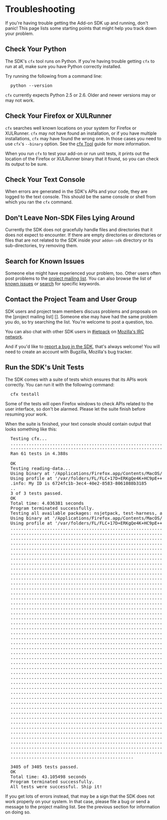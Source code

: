 # Troubleshooting #

If you're having trouble getting the Add-on SDK up and running, don't panic!
This page lists some starting points that might help you track down your
problem.


Check Your Python
-----------------

The SDK's `cfx` tool runs on Python.  If you're having trouble getting `cfx` to
run at all, make sure you have Python correctly installed.

Try running the following from a command line:

<pre>
  python --version
</pre>

`cfx` currently expects Python 2.5 or 2.6.  Older and newer versions may or may
not work.


Check Your Firefox or XULRunner
-------------------------------

`cfx` searches well known locations on your system for Firefox or XULRunner.
`cfx` may not have found an installation, or if you have multiple installations,
`cfx` may have found the wrong one.  In those cases you need to use `cfx`'s
`--binary` option.  See the [cfx Tool] guide for more information.

When you run `cfx` to test your add-on or run unit tests, it prints out the
location of the Firefox or XULRunner binary that it found, so you can check its
output to be sure.

[cfx Tool]: dev-guide/addon-development/cfx-tool.html


Check Your Text Console
-----------------------

When errors are generated in the SDK's APIs and your code, they are logged to
the text console.  This should be the same console or shell from which you ran
the `cfx` command.


Don't Leave Non-SDK Files Lying Around
------------------------------------------

Currently the SDK does not gracefully handle files and directories that it does
not expect to encounter.  If there are empty directories or directories or files
that are not related to the SDK inside your `addon-sdk` directory or its
sub-directories, try removing them.


Search for Known Issues
-----------------------

Someone else might have experienced your problem, too.  Other users often post
problems to the [project mailing list][jetpack-list].  You can also browse the
list of [known issues][bugzilla-known] or [search][bugzilla-search] for
specific keywords.

[bugzilla-known]: https://bugzilla.mozilla.org/buglist.cgi?order=Bug%20Number&resolution=---&resolution=DUPLICATE&query_format=advanced&product=Add-on%20SDK

[bugzilla-search]: https://bugzilla.mozilla.org/query.cgi?format=advanced&product=Add-on%20SDK


Contact the Project Team and User Group
---------------------------------------

SDK users and project team members discuss problems and proposals on the
[project mailing list] [].  Someone else may have had the same problem you do, so
try searching the list.  You're welcome to post a question, too.

You can also chat with other SDK users in [#jetpack][#jetpack] on
[Mozilla's IRC network][IRC].

And if you'd like to [report a bug in the SDK][bugzilla-report], that's always
welcome!  You will need to create an account with Bugzilla, Mozilla's bug
tracker.

[jetpack-list]: http://groups.google.com/group/mozilla-labs-jetpack/topics

[#jetpack]:http://mibbit.com/?channel=%23jetpack&server=irc.mozilla.org

[IRC]: http://irc.mozilla.org/

[bugzilla-report]: https://bugzilla.mozilla.org/enter_bug.cgi?product=Add-on%20SDK&component=General


Run the SDK's Unit Tests
------------------------

The SDK comes with a suite of tests which ensures that its APIs work correctly.
You can run it with the following command:

<pre>
  cfx testall
</pre>

Some of the tests will open Firefox windows to check APIs related to the user
interface, so don't be alarmed.  Please let the suite finish before resuming
your work.

When the suite is finished, your text console should contain output that looks
something like this:

<pre>
  Testing cfx...
  .............................................................
  ----------------------------------------------------------------------
  Ran 61 tests in 4.388s

  OK
  Testing reading-data...
  Using binary at '/Applications/Firefox.app/Contents/MacOS/firefox-bin'.
  Using profile at '/var/folders/FL/FLC+17D+ERKgQe4K+HC9pE+++TI/-Tmp-/tmpu26K_5.mozrunner'.
  .info: My ID is 6724fc1b-3ec4-40e2-8583-8061088b3185
  ..
  3 of 3 tests passed.
  OK
  Total time: 4.036381 seconds
  Program terminated successfully.
  Testing all available packages: nsjetpack, test-harness, api-utils, development-mode.
  Using binary at '/Applications/Firefox.app/Contents/MacOS/firefox-bin'.
  Using profile at '/var/folders/FL/FLC+17D+ERKgQe4K+HC9pE+++TI/-Tmp-/tmp-dzeaA.mozrunner'.
  .........................................................................
  .........................................................................
  .........................................................................
  .........................................................................
  .........................................................................
  .........................................................................
  .........................................................................
  .........................................................................
  .........................................................................
  .........................................................................
  .........................................................................
  .........................................................................
  .........................................................................
  .........................................................................
  .........................................................................
  .........................................................................
  .........................................................................
  .........................................................................
  .........................................................................
  .........................................................................
  .........................................................................
  .........................................................................
  .........................................................................
  .........................................................................
  .........................................................................
  .........................................................................
  .........................................................................
  .........................................................................
  .........................................................................
  .........................................................................
  .........................................................................
  .........................................................................
  .........................................................................
  .........................................................................
  .........................................................................
  .........................................................................
  .........................................................................
  .........................................................................
  .........................................................................
  .........................................................................
  .........................................................................
  .........................................................................
  .........................................................................
  .........................................................................
  .........................................................................
  .........................................................................
  ...............................................

  3405 of 3405 tests passed.
  OK
  Total time: 43.105498 seconds
  Program terminated successfully.
  All tests were successful. Ship it!
</pre>

If you get lots of errors instead, that may be a sign that the SDK does not work
properly on your system.  In that case, please file a bug or send a message to
the project mailing list.  See the previous section for information on doing so.
